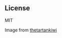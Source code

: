 ## License

MIT

Image from [thetartankiwi](http://www.thetartankiwi.com/2013/07/nz-native-bird-patterns.html)


